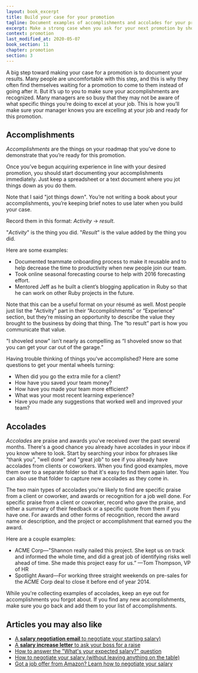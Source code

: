 ```yaml
---
layout: book_excerpt
title: Build your case for your promotion
tagline: Document examples of accomplishments and accolades for your promotion
excerpt: Make a strong case when you ask for your next promotion by showing your accomplishments and accolades.
context: promotion
last_modified_at: 2020-05-07
book_section: 11
chapter: promotion
section: 3
---
```

A big step toward making your case for a promotion is to document your results. Many people are uncomfortable with this step, and this is why they often find themselves waiting for a promotion to come to them instead of going after it. But it’s up to you to make sure your accomplishments are recognized. Many managers are so busy that they may not be aware of what specific things you’re doing to excel at your job. This is how you’ll make sure your manager knows you are excelling at your job and ready for this promotion.
<a name="accomplishments"></a>

## Accomplishments

*Accomplishments* are the things on your roadmap that you’ve done to demonstrate that you’re ready for this promotion. 

Once you’ve begun acquiring experience in line with your desired promotion, you should start documenting your accomplishments immediately. Just keep a spreadsheet or a text document where you jot things down as you do them. 

Note that I said "jot things down". You’re not writing a book about your accomplishments, you’re keeping brief notes to use later when you build your case.

Record them in this format: *Activity* → *result*. 

"*Activity*" is the thing you did. "*Result*" is the value added by the thing you did.

Here are some examples:

* Documented teammate onboarding process to make it reusable and to help decrease the time to productivity when new people join our team.
* Took online seasonal forecasting course to help with 2016 forecasting effort.
* Mentored Jeff as he built a client’s blogging application in Ruby so that he can work on other Ruby projects in the future.

Note that this can be a useful format on your résumé as well. Most people just list the "Activity" part in their “Accomplishments” or “Experience” section, but they’re missing an opportunity to describe the value they brought to the business by doing that thing. The “to result” part is how you communicate that value.

"I shoveled snow" isn’t nearly as compelling as “I shoveled snow so that you can get your car out of the garage.”

Having trouble thinking of things you've accomplished? Here are some questions to get your mental wheels turning:

* When did you go the extra mile for a client?
* How have you saved your team money?
* How have you made your team more efficient?
* What was your most recent learning experience?
* Have you made any suggestions that worked well and improved your team?
<a name="accolades"></a>

## Accolades

*Accolades* are praise and awards you’ve received over the past several months. There's a good chance you already have accolades in your inbox if you know where to look. Start by searching your inbox for phrases like "thank you", "well done" and "great job" to see if you already have accolades from clients or coworkers. When you find good examples, move them over to a separate folder so that it's easy to find them again later. You can also use that folder to capture new accolades as they come in.

The two main types of accolades you're likely to find are specific praise from a client or coworker, and awards or recognition for a job well done. For specific praise from a client or coworker, record who gave the praise, and either a summary of their feedback or a specific quote from them if you have one. For awards and other forms of recognition, record the award name or description, and the project or accomplishment that earned you the award.

Here are a couple examples:

* ACME Corp—"Shannon really nailed this project. She kept us on track and informed the whole time, and did a great job of identifying risks well ahead of time. She made this project easy for us.” —Tom Thompson, VP of HR
* Spotlight Award—For working three straight weekends on pre-sales for the ACME Corp deal to close it before end of year 2014.

While you're collecting examples of accolades, keep an eye out for accomplishments you forgot about. If you find any new accomplishments, make sure you go back and add them to your list of accomplishments.

## Articles you may also like

- [A **salary negotiation email** to negotiate your starting salary)](https://fearlesssalarynegotiation.com/salary-negotiation-email-sample/)
- [A **salary increase letter** to ask your boss for a raise](https://fearlesssalarynegotiation.com/salary-increase-letter-sample/)
- [How to answer the "What's your expected salary?" question](https://fearlesssalarynegotiation.com/salary-expectations-interview-question/)
- [How to negotiate your salary (without leaving anything on the table)](https://fearlesssalarynegotiation.com/salary-negotiation-guide/)
- [Got a job offer from Amazon? Learn how to negotiate your salary](https://fearlesssalarynegotiation.com/amazon-salary-negotiation/)
